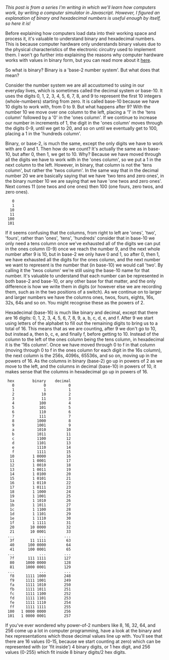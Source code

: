 _This post is from a series I'm writing in which we'll learn how computers work, by writing a computer simulator in Javascript. However, I figured an explanation of binary and hexadecimal numbers is useful enough by itself, so here it is!_

Before explaining how computers load data into their working space and process it, it's valuable to understand binary and hexadecimal numbers. This is because computer hardware only understands binary values due to the physical characteristics of the electronic circuitry used to implement them. I won't go further into explaining the reasons why computer hardware works with values in binary form, but you can read more about it [here](http://nookkin.com/articles/computer-science/why-computers-use-binary.ndoc).

So what is binary? Binary is a 'base-2 number system'. But what does that mean?

Consider the number system we are all accustomed to using in our everyday lives, which is sometimes called the decimal system or base-10\. It uses the digits 0, 1, 2, 3, 4, 5, 6, 7, 8, and 9 to represent the first 10 integers (whole-numbers) starting from zero. It is called base-10 because we have 10 digits to work with, from 0 to 9\. But what happens after 9? With the number 10 we move over one column to the left, placing a '1' in the 'tens column' followed by a '0' in the 'ones column'. If we continue to increase our number in increments of 1, the digit in the 'ones column' moves through the digits 0-9, until we get to 20, and so on until we eventually get to 100, placing a 1 in the 'hundreds column'.

Binary, or base-2, is much the same, except the only digits we have to work with are 0 and 1\. Then how do we count? It's actually the same as in base-10, but after 0, then 1, we get to 10\. Why? Because we have moved through all the digits we have to work with in the 'ones column', so we put a 1 in the next column to the left. However, in binary, that column is not the 'tens column', but rather the 'twos column'. In the same way that in the decimal number 20 we are basically saying that we have 'two tens and zero ones', in the binary number 10 we are saying that we have 'one twos and zero ones'. Next comes 11 (one twos and one ones) then 100 (one fours, zero twos, and zero ones).

```
   0
   1
  10
  11
 100
 101

```

If it seems confusing that the columns, from right to left are 'ones', 'two', 'fours', rather than 'ones', 'tens', 'hundreds' consider that in base-10 we only need a tens column once we've exhausted all of the digits we can put in the ones column (0-9) once we reach the number 9, and the next whole number after 9 is 10, but in base-2 we only have 0 and 1, so after 0, then 1, we have exhausted all the digits for the ones column, and the next number we want to represent is the number that (in base-10) we would call 'two'. By calling it the 'twos column' we're still using the base-10 name for that number. It's valuable to understand that each number can be represented in both base-2 and base-10, or any other base for that matter, and the only difference is how we write them in digits (or however else we are recording them, such as in the two positions of a switch). As we continue on to larger and larger numbers we have the columns ones, twos, fours, eights, 16s, 32s, 64s and so on. You might recognise these as the powers of 2.

Hexadecimal (base-16) is much like binary and decimal, except that there are 16 digits: 0, 1, 2, 3, 4, 5, 6, 7, 8, 9, a, b, c, d, e, and f. After 9 we start using letters of the alphabet to fill out the remaining digits to bring us to a total of 16\. This means that as we are counting, after 9 we don't go to 10, but instead a, then b, c, e, and finally f, before getting to 10\. Instead of the column to the left of the ones column being the tens column, in hexadecimal it is the '16s column'. Once we have moved through 0 to f in that column (moving through 0 to f in the ones column for each digit in the 16s column), the next column is the 256s, 4096s, 65536s, and so on, moving up in the powers of 16\. As the columns in binary (base-2) go up in powers of 2 as we move to the left, and the columns in decimal (base-10) in powers of 10, it makes sense that the columns in hexadecimal go up in powers of 16.

```
 hex        binary    decimal
   0             0          0
   1             1          1
   2            10          2
   3            11          3
   4           100          4
   5           101          5
   6           110          6
   7           111          7
   8          1000          8
   9          1001          9
   a          1010         10
   b          1011         11
   c          1100         12
   d          1101         13
   e          1110         14 
   f          1111         15
  10        1 0000         16
  11        1 0001         17
  12        1 0010         18
  13        1 0011         19
  14        1 0100         20
  15        1 0101         21
  16        1 0110         22
  17        1 0111         23
  18        1 1000         24
  19        1 1001         25
  1a        1 1010         26
  1b        1 1011         27
  1c        1 1100         28
  1d        1 1101         29
  1e        1 1110         30
  1f        1 1111         31
  20       10 0000         32
  21       10 0001         33
 ...           ...        ...
  3f       11 1111         63
  40      100 0000         64
  41      100 0001         65
 ...           ...        ...
  7f      111 1111        127
  80     1000 0000        128
  81     1000 0001        129
 ...           ...        ...
  f8     1111 1000        248
  f9     1111 1001        249
  fa     1111 1010        250
  fb     1111 1011        251
  fc     1111 1100        252
  fd     1111 1101        253
  fe     1111 1110        254
  ff     1111 1111        255
 100   1 0000 0000        256
 101   1 0000 0001        257

```

If you've ever wondered why power-of-2 numbers like 8, 16, 32, 64, and 256 come up a lot in computer programming, have a look at the binary and hex representations which those decimal values line up with. You'll see that there are 16 values (0-15, because we start counting at zero) which can be represented with (or 'fit inside') 4 binary digits, or 1 hex digit, and 256 values (0-255) which fit inside 8 binary digits/2 hex digits.